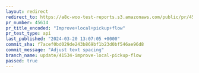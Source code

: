 ```yaml
---
layout: redirect
redirect_to: https://a8c-woo-test-reports.s3.amazonaws.com/public/pr/45614/api/index.html
pr_number: 45614
pr_title_encoded: "Improve+local+pickup+flow"
pr_test_type: api
last_published: "2024-03-20 13:07:05 +0000"
commit_sha: f7acef0bd029de243b869bf1b23d0bf546ae96d8
commit_message: "Adjust text spacing"
branch_name: update/41534-improve-local-pickup-flow
passed: true
---
```

